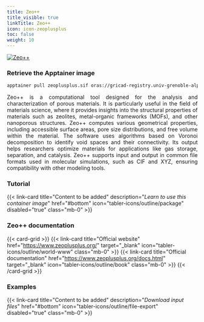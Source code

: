 ```yaml
---
title: Zeo++
title_visible: true
linkTitle: Zeo++
icon: icon-zeoplusplus
toc: false
weight: 10
---
```


<a href="https://www.zeoplusplus.org/" target="_blank" class="codes-pages-top-logo">
    <img alt="Zeo++" class="logo-zeoplusplus">
</a>

### Retrieve the Apptainer image

```bash
apptainer pull zeoplusplus.sif oras://gricad-registry.univ-grenoble-alpes.fr/diamond/apptainer/apptainer-singularity-projects/zeoplusplus.sif:latest
```

<div align="justify">

Zeo++ is a computational tool designed for the analysis and characterization of porous materials. It is particularly useful in the field of materials science, where it provides insights into the structural properties of materials such as zeolites, metal-organic frameworks (MOFs), and other nanoporous structures. Zeo++ computes various geometrical properties, including accessible surface areas, pore size distributions, and free volume within the material. The software uses algorithms based on Voronoi decomposition to identify void spaces and their connectivity. Its output helps researchers optimize materials for applications like gas storage, separation, and catalysis. Zeo++ supports input and output in common file formats used in molecular simulations, such as CIF and XYZ, ensuring compatibility with other modeling tools.

</div>

<h3 class="mb-1">Tutorial</h3>

{{< link-card title="Content to be added" description="<i>Learn to use this container image</i>" href="#bottom" icon="tabler-icons/outline/package" disabled="true" class="mb-0" >}}

<h3 class="mb-1 mt-3">Zeo++ documentation</h3>

{{< card-grid >}}
{{< link-card title="Official website" href="https://www.zeoplusplus.org/" target="_blank" icon="tabler-icons/outline/world-www" class="mb-0" >}}
{{< link-card title="Official documentation" href="https://www.zeoplusplus.org/docs.html" target="_blank" icon="tabler-icons/outline/book" class="mb-0" >}}
{{< /card-grid >}}

<h3 class="mb-1 mt-3">Examples</h3>

{{< link-card title="Content to be added" description="<i>Download input files</i>" href="#bottom" icon="tabler-icons/outline/file-export" disabled="true" class="mb-0" >}}
